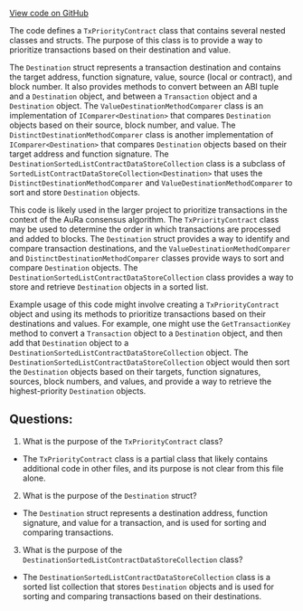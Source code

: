 [View code on GitHub](https://github.com/NethermindEth/nethermind/src/Nethermind/Nethermind.Consensus.AuRa/Contracts/TxPriorityContract.Destination.cs)

The code defines a `TxPriorityContract` class that contains several nested classes and structs. The purpose of this class is to provide a way to prioritize transactions based on their destination and value. 

The `Destination` struct represents a transaction destination and contains the target address, function signature, value, source (local or contract), and block number. It also provides methods to convert between an ABI tuple and a `Destination` object, and between a `Transaction` object and a `Destination` object. The `ValueDestinationMethodComparer` class is an implementation of `IComparer<Destination>` that compares `Destination` objects based on their source, block number, and value. The `DistinctDestinationMethodComparer` class is another implementation of `IComparer<Destination>` that compares `Destination` objects based on their target address and function signature. The `DestinationSortedListContractDataStoreCollection` class is a subclass of `SortedListContractDataStoreCollection<Destination>` that uses the `DistinctDestinationMethodComparer` and `ValueDestinationMethodComparer` to sort and store `Destination` objects. 

This code is likely used in the larger project to prioritize transactions in the context of the AuRa consensus algorithm. The `TxPriorityContract` class may be used to determine the order in which transactions are processed and added to blocks. The `Destination` struct provides a way to identify and compare transaction destinations, and the `ValueDestinationMethodComparer` and `DistinctDestinationMethodComparer` classes provide ways to sort and compare `Destination` objects. The `DestinationSortedListContractDataStoreCollection` class provides a way to store and retrieve `Destination` objects in a sorted list. 

Example usage of this code might involve creating a `TxPriorityContract` object and using its methods to prioritize transactions based on their destinations and values. For example, one might use the `GetTransactionKey` method to convert a `Transaction` object to a `Destination` object, and then add that `Destination` object to a `DestinationSortedListContractDataStoreCollection` object. The `DestinationSortedListContractDataStoreCollection` object would then sort the `Destination` objects based on their targets, function signatures, sources, block numbers, and values, and provide a way to retrieve the highest-priority `Destination` objects.
## Questions: 
 1. What is the purpose of the `TxPriorityContract` class?
- The `TxPriorityContract` class is a partial class that likely contains additional code in other files, and its purpose is not clear from this file alone.

2. What is the purpose of the `Destination` struct?
- The `Destination` struct represents a destination address, function signature, and value for a transaction, and is used for sorting and comparing transactions.

3. What is the purpose of the `DestinationSortedListContractDataStoreCollection` class?
- The `DestinationSortedListContractDataStoreCollection` class is a sorted list collection that stores `Destination` objects and is used for sorting and comparing transactions based on their destinations.
